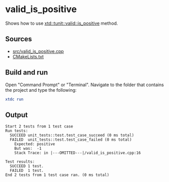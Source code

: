 # valid_is_positive

Shows how to use [xtd::tunit::valid::is_positive](https://gammasoft71.github.io/xtd/reference_guides/latest/classxtd_1_1tunit_1_1valid.html#aa104ebf5b860333bffcece69373e45a5) method.

## Sources

* [src/valid_is_positive.cpp](src/valid_is_positive.cpp)
* [CMakeLists.txt](CMakeLists.txt)

## Build and run

Open "Command Prompt" or "Terminal". Navigate to the folder that contains the project and type the following:

```cmake
xtdc run
```

## Output

```
Start 2 tests from 1 test case
Run tests:
  SUCCEED unit_tests::test.test_case_succeed (0 ms total)
  FAILED  unit_tests::test.test_case_failed (0 ms total)
    Expected: positive
    But was:  -1
    Stack Trace: in |---OMITTED---|/valid_is_positive.cpp:16

Test results:
  SUCCEED 1 test.
  FAILED  1 test.
End 2 tests from 1 test case ran. (0 ms total)
```
